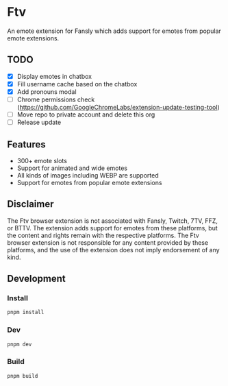 # Ftv

An emote extension for Fansly which adds support for emotes from popular emote extensions.

## TODO

- [x] Display emotes in chatbox
- [x] Fill username cache based on the chatbox
- [x] Add pronouns modal
- [ ] Chrome permissions check (https://github.com/GoogleChromeLabs/extension-update-testing-tool)
- [ ] Move repo to private account and delete this org
- [ ] Release update

## Features

- 300+ emote slots
- Support for animated and wide emotes
- All kinds of images including WEBP are supported
- Support for emotes from popular emote extensions

## Disclaimer

The Ftv browser extension is not associated with Fansly, Twitch, 7TV, FFZ, or BTTV. The extension adds support for emotes from these platforms, but the content and rights remain with the respective platforms. The Ftv browser extension is not responsible for any content provided by these platforms, and the use of the extension does not imply endorsement of any kind.

## Development

### Install

```bash
pnpm install
```

### Dev

```bash
pnpm dev
```

### Build

```bash
pnpm build
```
